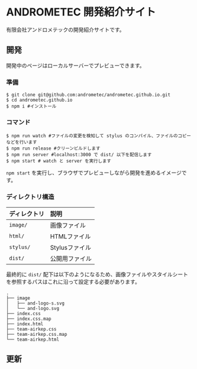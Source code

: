 # ANDROMETEC 開発紹介サイト

有限会社アンドロメテックの開発紹介サイトです。

## 開発

開発中のページはローカルサーバーでプレビューできます。

### 準備

```shell
$ git clone git@github.com:andrometec/andrometec.github.io.git
$ cd andrometec.github.io
$ npm i #インストール
```

### コマンド

```shell
$ npm run watch #ファイルの変更を検知して stylus のコンパイル、ファイルのコピーなどを行います
$ npm run release #クリーンビルドします
$ npm run server #localhost:3000 で dist/ 以下を配信します
$ npm start # watch と server を実行します
```

`npm start` を実行し、ブラウザでプレビューしながら開発を進めるイメージです。

### ディレクトリ構造

|ディレクトリ|説明|
|:---|:---|
|`image/`|画像ファイル|
|`html/`|HTMLファイル|
|`stylus/`|Stylusファイル|
|`dist/`|公開用ファイル|

最終的に `dist/` 配下は以下のようになるため、画像ファイルやスタイルシートを参照するパスはこれに沿って設定する必要があります。

```shell
.
├── image
│   ├── and-logo-s.svg
│   └── and-logo.svg
├── index.css
├── index.css.map
├── index.html
├── team-airkep.css
├── team-airkep.css.map
└── team-airkep.html
```

## 更新

```
